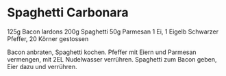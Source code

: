 Spaghetti Carbonara
===================
125g Bacon lardons
200g Spaghetti
50g Parmesan
1 Ei, 1 Eigelb
Schwarzer Pfeffer, 20 Körner gestossen

Bacon anbraten, Spaghetti kochen. Pfeffer mit Eiern und Parmesan vermengen, mit 2EL Nudelwasser verrühren.
Spaghetti zum Bacon geben, Eier dazu und verrühren. 
